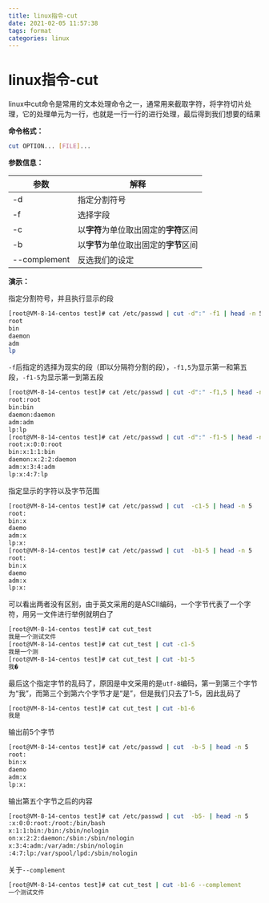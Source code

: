 ```yaml
---
title: linux指令-cut
date: 2021-02-05 11:57:38
tags: format
categories: linux
---
```

# linux指令-cut

linux中cut命令是常用的文本处理命令之一，通常用来截取字符，将字符切片处理，它的处理单元为一行，也就是一行一行的进行处理，最后得到我们想要的结果

**命令格式：**

```bash
cut OPTION... [FILE]...
```

**参数信息：**

| 参数         | 解释                                   |
| ------------ | -------------------------------------- |
| -d           | 指定分割符号                           |
| -f           | 选择字段                               |
| -c           | 以**字符**为单位取出固定的**字符**区间 |
| -b           | 以**字节**为单位取出固定的**字节**区间 |
| --complement | 反选我们的设定                         |

**演示：**

指定分割符号，并且执行显示的段

```bash
[root@VM-8-14-centos test]# cat /etc/passwd | cut -d":" -f1 | head -n 5
root
bin
daemon
adm
lp
```

`-f`后指定的选择为现实的段（即以分隔符分割的段），`-f1,5`为显示第一和第五段，`-f1-5`为显示第一到第五段

```bash
[root@VM-8-14-centos test]# cat /etc/passwd | cut -d":" -f1,5 | head -n 5
root:root
bin:bin
daemon:daemon
adm:adm
lp:lp
[root@VM-8-14-centos test]# cat /etc/passwd | cut -d":" -f1-5 | head -n 5
root:x:0:0:root
bin:x:1:1:bin
daemon:x:2:2:daemon
adm:x:3:4:adm
lp:x:4:7:lp
```

指定显示的字符以及字节范围

```bash
[root@VM-8-14-centos test]# cat /etc/passwd | cut  -c1-5 | head -n 5
root:
bin:x
daemo
adm:x
lp:x:
[root@VM-8-14-centos test]# cat /etc/passwd | cut  -b1-5 | head -n 5
root:
bin:x
daemo
adm:x
lp:x:
```

可以看出两者没有区别，由于英文采用的是ASCII编码，一个字节代表了一个字符，用另一文件进行举例就明白了

```bash
[root@VM-8-14-centos test]# cat cut_test
我是一个测试文件
[root@VM-8-14-centos test]# cat cut_test | cut -c1-5
我是一个测
[root@VM-8-14-centos test]# cat cut_test | cut -b1-5
我�
```

最后这个指定字节的乱码了，原因是中文采用的是`utf-8`编码，第一到第三个字节为“我”，而第三个到第六个字节才是“是”，但是我们只去了1-5，因此乱码了

```bash
[root@VM-8-14-centos test]# cat cut_test | cut -b1-6
我是
```

输出前5个字节

```bash
[root@VM-8-14-centos test]# cat /etc/passwd | cut  -b-5 | head -n 5
root:
bin:x
daemo
adm:x
lp:x:
```

输出第五个字节之后的内容

```bash
[root@VM-8-14-centos test]# cat /etc/passwd | cut  -b5- | head -n 5
:x:0:0:root:/root:/bin/bash
x:1:1:bin:/bin:/sbin/nologin
on:x:2:2:daemon:/sbin:/sbin/nologin
x:3:4:adm:/var/adm:/sbin/nologin
:4:7:lp:/var/spool/lpd:/sbin/nologin
```

关于`--complement`

```bash
[root@VM-8-14-centos test]# cat cut_test | cut -b1-6 --complement
一个测试文件
```

